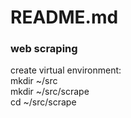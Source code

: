 # README.md
### web scraping

create virtual environment:<br>
mkdir ~/src<br>
mkdir ~/src/scrape<br>
cd ~/src/scrape<br>



